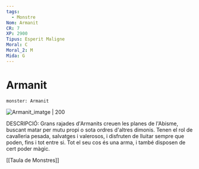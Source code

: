 ```yaml
---
tags:
  - Monstre
Nom: Armanit
CR: 7
XP: 2900
Tipus: Esperit Maligne
Moral: C
Moral_2: M
Mida: G
---
```

# Armanit

```statblock
monster: Armanit
```

![Armanit_imatge | 200](https://static.wikia.nocookie.net/forgottenrealms/images/9/91/Armanite.png/revision/latest?cb&#x3D;20190204173250)

DESCRIPCIÓ: 
Grans rajades d'Armanits creuen les planes de l'Abisme, buscant matar per mutu propi o sota ordres d'altres dimonis. Tenen el rol de cavalleria pesada, salvatges i valerosos, i disfruten de lluitar sempre que poden, fins i tot entre si. Tot el seu cos és una arma, i també disposen de cert poder màgic.

[[Taula de Monstres]]
